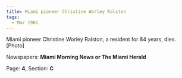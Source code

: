 ```yaml
---  
title: Miami pioneer Christine Worley Ralston  
tags:  
  - Mar 1981  
---  
```

  
Miami pioneer Christine Worley Ralston, a resident for 84 years, dies. [Photo]  
  
Newspapers: **Miami Morning News or The Miami Herald**  
  
Page: **4**, Section: **C** 
